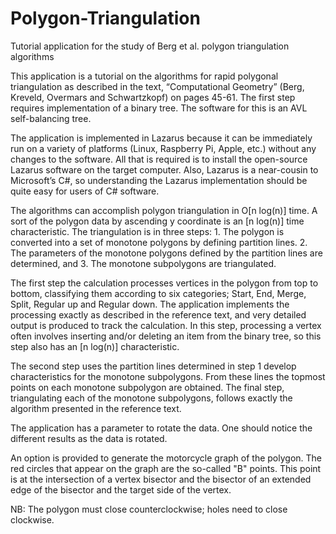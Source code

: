 # Polygon-Triangulation
Tutorial application for the study of Berg et al. polygon triangulation algorithms

This application is a tutorial on the algorithms for rapid polygonal triangulation as described in the text, “Computational Geometry” (Berg, Kreveld, Overmars and Schwartzkopf) on pages 45-61. The first step requires implementation of a binary tree. The software for this is an AVL self-balancing tree.

The application is implemented in Lazarus because it can be immediately run on a variety of platforms (Linux, Raspberry Pi, Apple, etc.) without any changes to the software. All that is required is to install the open-source Lazarus software on the target computer. Also, Lazarus is a near-cousin to Microsoft’s C#, so understanding the Lazarus implementation should be quite easy for users of C# software.

The algorithms can accomplish polygon triangulation in O[n log(n)] time. A sort of the polygon data by ascending y coordinate is an [n log(n)] time characteristic. The triangulation is in three steps: 1. The polygon is converted into a set of monotone polygons by defining partition lines. 2. The parameters of the monotone polygons defined by the partition lines are determined, and 3. The monotone subpolygons are triangulated. 

The first step the calculation processes vertices in the polygon from top to bottom, classifying them according to six categories; Start, End, Merge, Split, Regular up and Regular down. The application implements the processing exactly as described in the reference text, and very detailed output is produced to track the calculation. In this step, processing a vertex often involves inserting and/or deleting an item from the binary tree, so this step also has an [n log(n)] characteristic.

The second step uses the partition lines determined in step 1 develop characteristics for the monotone subpolygons. From these lines the topmost points on each monotone subpolygon are obtained. The final step, triangulating each of the monotone subpolygons, follows exactly the algorithm presented in the reference text. 

The application has a parameter to rotate the data. One should notice the different results as the data is rotated.

An option is provided to generate the motorcycle graph of the polygon. The red circles that appear on the graph are the so-called "B" points. This point is at the intersection of a vertex bisector and the bisector of an extended edge of the bisector and the target side of the vertex.

NB: The polygon must close counterclockwise; holes need to close clockwise.
